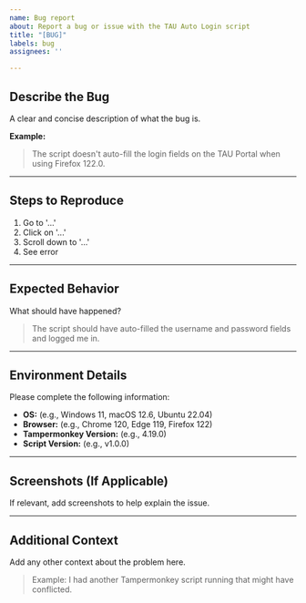 ```yaml
---
name: Bug report
about: Report a bug or issue with the TAU Auto Login script
title: "[BUG]"
labels: bug
assignees: ''

---
```


##  Describe the Bug
A clear and concise description of what the bug is.

**Example:**  
> The script doesn't auto-fill the login fields on the TAU Portal when using Firefox 122.0.

---

##  Steps to Reproduce
1. Go to '...'
2. Click on '...'
3. Scroll down to '...'
4. See error

---

##  Expected Behavior
What should have happened?

> The script should have auto-filled the username and password fields and logged me in.

---

##  Environment Details
Please complete the following information:

- **OS:** (e.g., Windows 11, macOS 12.6, Ubuntu 22.04)  
- **Browser:** (e.g., Chrome 120, Edge 119, Firefox 122)  
- **Tampermonkey Version:** (e.g., 4.19.0)  
- **Script Version:** (e.g., v1.0.0)  

---

##  Screenshots (If Applicable)
If relevant, add screenshots to help explain the issue.

---

##  Additional Context
Add any other context about the problem here.

> Example: I had another Tampermonkey script running that might have conflicted.
